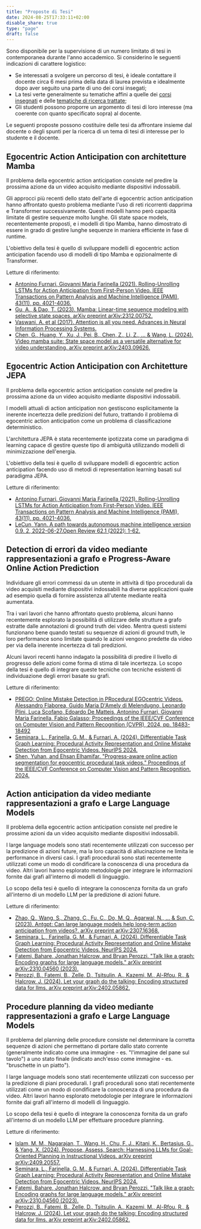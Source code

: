 ```yaml
---
title: "Proposte di Tesi"
date: 2024-08-25T17:33:11+02:00
disable_share: true
type: "page"
draft: false
---
```


Sono disponibile per la supervisione di un numero limitato di tesi in contemporanea durante l'anno accademico. Si considerino le seguenti indicazioni di carattere logistico:
* Se interessati a svolgere un percorso di tesi, è ideale contattare il docente circa 6 mesi prima della data di laurea prevista e idealmente dopo aver seguito una parte di uno dei corsi insegati;
* La tesi verte generalmente su tematiche affini a quelle dei <a href="https://antoninofurnari.github.io/teaching/">corsi insegnati</a> e delle <a href="https://antoninofurnari.github.io/research/">tematiche di ricerca trattate</a>;
* Gli studenti possono proporre un argomento di tesi di loro interesse (ma coerente con quanto specificato sopra) al docente.

Le seguenti proposte possono costituire delle tesi da affrontare insieme dal docente o degli spunti per la ricerca di un tema di tesi di interesse per lo studente e il docente.

## Egocentric Action Anticipation con architetture Mamba
Il problema della egocentric action anticipation consiste nel predire la prossima azione da un video acquisito mediante dispositivi indossabili. 

Gli approcci più recenti dello stato dell'arte di egocentric action anticipation hanno affrontato questo problema mediante l'uso di reti ricorrenti dapprima e Transformer successivamente. Questi modelli hanno però capacità limitate di gestire sequenze molto lunghe. Gli state space models, recententemente proposti, e i modelli di tipo Mamba, hanno dimostrato di essere in grado di gestire lunghe sequenze in maniera efficiente in fase di runtime. 

L'obiettivo della tesi è quello di sviluppare modelli di egocentric action anticipation facendo uso di modelli di tipo Mamba e opzionalmente di Transformer.

Letture di riferimento:
* [Antonino Furnari, Giovanni Maria Farinella (2021). Rolling-Unrolling LSTMs for Action Anticipation from First-Person Video. IEEE Transactions on Pattern Analysis and Machine Intelligence (PAMI), 43(11), pp. 4021-4036.](https://arxiv.org/pdf/2005.02190.pdf)
* [Gu, A., & Dao, T. (2023). Mamba: Linear-time sequence modeling with selective state spaces. arXiv preprint arXiv:2312.00752.](https://arxiv.org/pdf/2312.00752)
* [Vaswani, A. et al (2017). Attention is all you need. Advances in Neural Information Processing Systems.](https://arxiv.org/pdf/1706.03762)
* [Chen, G., Huang, Y., Xu, J., Pei, B., Chen, Z., Li, Z., ... & Wang, L. (2024). Video mamba suite: State space model as a versatile alternative for video understanding. arXiv preprint arXiv:2403.09626.](https://arxiv.org/pdf/2403.09626)

## Egocentric Action Anticipation con Architetture JEPA
Il problema della egocentric action anticipation consiste nel predire la prossima azione da un video acquisito mediante dispositivi indossabili. 

I modelli attuali di action anticipation non gestiscono esplicitamente la inerente incertezza delle predizioni del futuro, trattando il problema di egocentric action anticipation come un problema di classificazione deterministico.

L'architettura JEPA è stata recentemente ipotizzata come un paradigma di learning capace di gestire queste tipo di ambiguità utilizzando modelli di minimizzazione dell'energia.

L'obiettivo della tesi è quello di sviluppare modelli di egocentric action anticipation facendo uso di metodi di representation learning basati sul paradigma JEPA.

Letture di riferimento:
* [Antonino Furnari, Giovanni Maria Farinella (2021). Rolling-Unrolling LSTMs for Action Anticipation from First-Person Video. IEEE Transactions on Pattern Analysis and Machine Intelligence (PAMI), 43(11), pp. 4021-4036.](https://arxiv.org/pdf/2005.02190.pdf)
* [LeCun, Yann. A path towards autonomous machine intelligence version 0.9. 2, 2022-06-27.Open Review 62.1 (2022): 1-62.](https://openreview.net/pdf?id=BZ5a1r-kVsf)

## Detection di errori da video mediante rappresentazioni a grafo e Progress-Aware Online Action Prediction
Individuare gli errori commessi da un utente in attività di tipo procedurali da video acquisiti mediante dispositivi indossabili ha diverse applicazioni quale ad esempio quella di fornire assistenza all'utente mediante realtà aumentata.

Tra i vari lavori che hanno affrontato questo problema, alcuni hanno recentemente esplorato la possibilità di utilizzare delle strutture a grafo estratte dalle annotazioni di ground truth dei video. Mentra questi sistemi funzionano bene quando testati su sequenze di azioni di ground truth, le loro performance sono limitate quando le azioni vengono predette da video per via della inerente incertezza di tali predizioni.

Alcuni lavori recenti hanno indagato la possibilità di predire il livello di progresso delle azioni come forma di stima di tale incertezza. Lo scopo della tesi è quello di integrare queste tecniche con tecniche esistenti di individuazione degli errori basate su grafi.

Letture di riferimento:
* [PREGO: Online Mistake Detection in PRocedural EGOcentric Videos. Alessandro Flaborea, Guido Maria D'Amely di Melendugno, Leonardo Plini, Luca Scofano, Edoardo De Matteis, Antonino Furnari, Giovanni Maria Farinella, Fabio Galasso; Proceedings of the IEEE/CVF Conference on Computer Vision and Pattern Recognition (CVPR), 2024, pp. 18483-18492](https://openaccess.thecvf.com/content/CVPR2024/papers/Flaborea_PREGO_Online_Mistake_Detection_in_PRocedural_EGOcentric_Videos_CVPR_2024_paper.pdf)
* [Seminara, L., Farinella, G. M., & Furnari, A. (2024). Differentiable Task Graph Learning: Procedural Activity Representation and Online Mistake Detection from Egocentric Videos. NeurIPS 2024.](https://arxiv.org/pdf/2406.01486)
* [Shen, Yuhan, and Ehsan Elhamifar. "Progress-aware online action segmentation for egocentric procedural task videos." Proceedings of the IEEE/CVF Conference on Computer Vision and Pattern Recognition. 2024.](https://openaccess.thecvf.com/content/CVPR2024/papers/Shen_Progress-Aware_Online_Action_Segmentation_for_Egocentric_Procedural_Task_Videos_CVPR_2024_paper.pdf)

## Action anticipation da video mediante rappresentazioni a grafo e Large Language Models
Il problema della egocentric action anticipation consiste nel predire le prossime azioni da un video acquisito mediante dispositivi indossabili. 

I large language models sono stati recentemente utilizzati con successo per la predizione di azioni future, ma la loro capacità di allucinazione ne limita le performance in diversi casi. I grafi procedurali sono stati recentemente utilizzati come un modo di condificare la conoscenza di una procedura da video. Altri lavori hanno esplorato metodologie per integrare le informazioni fornite dai grafi all'interno di modelli di linguaggio.

Lo scopo della tesi è quello di integrare la conoscenza fornita da un grafo all'interno di un modello LLM per la predizione di azioni future.

Letture di riferimento:
* [Zhao, Q., Wang, S., Zhang, C., Fu, C., Do, M. Q., Agarwal, N., ... & Sun, C. (2023). Antgpt: Can large language models help long-term action anticipation from videos?. arXiv preprint arXiv:2307.16368.](https://arxiv.org/pdf/2307.16368)
* [Seminara, L., Farinella, G. M., & Furnari, A. (2024). Differentiable Task Graph Learning: Procedural Activity Representation and Online Mistake Detection from Egocentric Videos. NeurIPS 2024.](https://arxiv.org/pdf/2406.01486)
* [Fatemi, Bahare, Jonathan Halcrow, and Bryan Perozzi. "Talk like a graph: Encoding graphs for large language models." arXiv preprint arXiv:2310.04560 (2023).](https://arxiv.org/pdf/2310.04560)
* [Perozzi, B., Fatemi, B., Zelle, D., Tsitsulin, A., Kazemi, M., Al-Rfou, R., & Halcrow, J. (2024). Let your graph do the talking: Encoding structured data for llms. arXiv preprint arXiv:2402.05862.](https://arxiv.org/pdf/2402.05862)

## Procedure planning da video mediante rappresentazioni a grafo e Large Language Models
Il problema del planning delle procedure consiste nel determinare la corretta sequenze di azioni che permettano di portare dallo stato corrente (generalmente indicato come una immagine - es. "l'immagine del pane sul tavolo") a uno stato finale (indicato anch'esso come immagine - es. "bruschette in un piatto").

I large language models sono stati recentemente utilizzati con successo per la predizione di piani procedurali. I grafi procedurali sono stati recentemente utilizzati come un modo di condificare la conoscenza di una procedura da video. Altri lavori hanno esplorato metodologie per integrare le informazioni fornite dai grafi all'interno di modelli di linguaggio.

Lo scopo della tesi è quello di integrare la conoscenza fornita da un grafo all'interno di un modello LLM per effettuare procedure planning.

Letture di riferimento:
* [Islam, M. M., Nagarajan, T., Wang, H., Chu, F. J., Kitani, K., Bertasius, G., & Yang, X. (2024). Propose, Assess, Search: Harnessing LLMs for Goal-Oriented Planning in Instructional Videos. arXiv preprint arXiv:2409.20557.](https://arxiv.org/pdf/2409.20557?)
* [Seminara, L., Farinella, G. M., & Furnari, A. (2024). Differentiable Task Graph Learning: Procedural Activity Representation and Online Mistake Detection from Egocentric Videos. NeurIPS 2024.](https://arxiv.org/pdf/2406.01486)
* [Fatemi, Bahare, Jonathan Halcrow, and Bryan Perozzi. "Talk like a graph: Encoding graphs for large language models." arXiv preprint arXiv:2310.04560 (2023).](https://arxiv.org/pdf/2310.04560)
* [Perozzi, B., Fatemi, B., Zelle, D., Tsitsulin, A., Kazemi, M., Al-Rfou, R., & Halcrow, J. (2024). Let your graph do the talking: Encoding structured data for llms. arXiv preprint arXiv:2402.05862.](https://arxiv.org/pdf/2402.05862)

